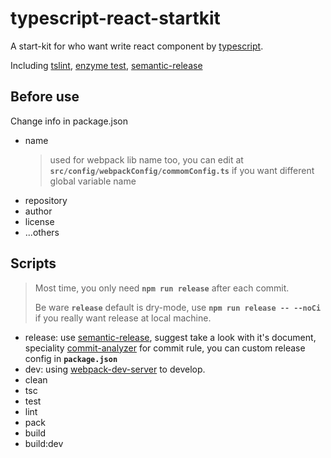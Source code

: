 # typescript-react-startkit
A start-kit for who want write react component by [typescript](https://www.typescriptlang.org/).

Including [tslint](https://palantir.github.io/tslint/), [enzyme test](https://github.com/airbnb/enzyme), [semantic-release](https://github.com/semantic-release/semantic-release)

## Before use
Change info in package.json
  - name
    >used for webpack lib name too, you can edit at **`src/config/webpackConfig/commomConfig.ts`** if you want different global variable name
  - repository
  - author
  - license
  - ...others


## Scripts
>Most time, you only need **`npm run release`** after each commit.
>
>Be ware **`release`** default is dry-mode, use **`npm run release -- --noCi`** if you really want release at local machine.

- release: use [semantic-release](https://github.com/semantic-release/semantic-release), suggest take a look with it's document, speciality [commit-analyzer](https://github.com/semantic-release/commit-analyzer) for commit rule, you can custom release config in **`package.json`**
- dev: using [webpack-dev-server](https://github.com/webpack/webpack-dev-server) to develop.
- clean
- tsc
- test
- lint
- pack
- build
- build:dev
